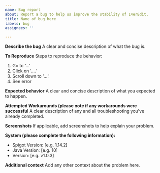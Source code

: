 ```yaml
---
name: Bug report
about: Report a bug to help us improve the stability of 14erEdit.
title: Name of bug here
labels: bug
assignees: ''

---
```


**Describe the bug**
A clear and concise description of what the bug is.

**To Reproduce**
Steps to reproduce the behavior:
1. Go to '...'
2. Click on '....'
3. Scroll down to '....'
4. See error

**Expected behavior**
A clear and concise description of what you expected to happen.

**Attempted Workarounds (please note if any workarounds were successful**
A clear description of any and all troubleshooting you've already completed.

**Screenshots**
If applicable, add screenshots to help explain your problem.

**System (please complete the following information):**
 - Spigot Version: [e.g. 1.14.2]
 - Java Version: [e.g. 10]
 - Version: [e.g. v1.0.3]

**Additional context**
Add any other context about the problem here.
